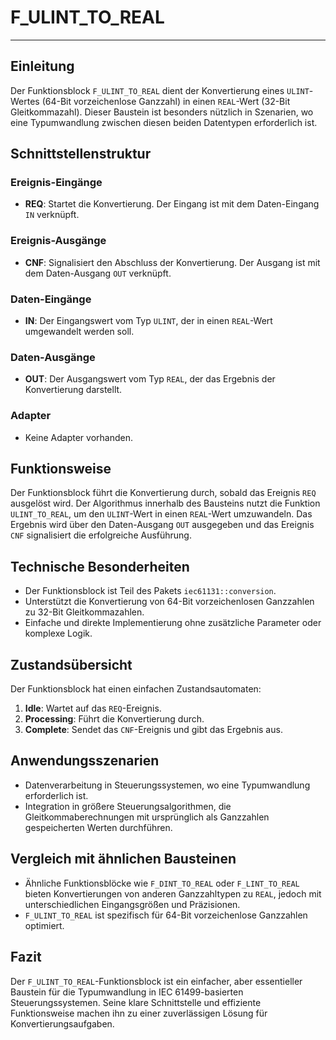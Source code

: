 # F_ULINT_TO_REAL

* * * * * * * * * *
## Einleitung
Der Funktionsblock `F_ULINT_TO_REAL` dient der Konvertierung eines `ULINT`-Wertes (64-Bit vorzeichenlose Ganzzahl) in einen `REAL`-Wert (32-Bit Gleitkommazahl). Dieser Baustein ist besonders nützlich in Szenarien, wo eine Typumwandlung zwischen diesen beiden Datentypen erforderlich ist.

## Schnittstellenstruktur

### **Ereignis-Eingänge**
- **REQ**: Startet die Konvertierung. Der Eingang ist mit dem Daten-Eingang `IN` verknüpft.

### **Ereignis-Ausgänge**
- **CNF**: Signalisiert den Abschluss der Konvertierung. Der Ausgang ist mit dem Daten-Ausgang `OUT` verknüpft.

### **Daten-Eingänge**
- **IN**: Der Eingangswert vom Typ `ULINT`, der in einen `REAL`-Wert umgewandelt werden soll.

### **Daten-Ausgänge**
- **OUT**: Der Ausgangswert vom Typ `REAL`, der das Ergebnis der Konvertierung darstellt.

### **Adapter**
- Keine Adapter vorhanden.

## Funktionsweise
Der Funktionsblock führt die Konvertierung durch, sobald das Ereignis `REQ` ausgelöst wird. Der Algorithmus innerhalb des Bausteins nutzt die Funktion `ULINT_TO_REAL`, um den `ULINT`-Wert in einen `REAL`-Wert umzuwandeln. Das Ergebnis wird über den Daten-Ausgang `OUT` ausgegeben und das Ereignis `CNF` signalisiert die erfolgreiche Ausführung.

## Technische Besonderheiten
- Der Funktionsblock ist Teil des Pakets `iec61131::conversion`.
- Unterstützt die Konvertierung von 64-Bit vorzeichenlosen Ganzzahlen zu 32-Bit Gleitkommazahlen.
- Einfache und direkte Implementierung ohne zusätzliche Parameter oder komplexe Logik.

## Zustandsübersicht
Der Funktionsblock hat einen einfachen Zustandsautomaten:
1. **Idle**: Wartet auf das `REQ`-Ereignis.
2. **Processing**: Führt die Konvertierung durch.
3. **Complete**: Sendet das `CNF`-Ereignis und gibt das Ergebnis aus.

## Anwendungsszenarien
- Datenverarbeitung in Steuerungssystemen, wo eine Typumwandlung erforderlich ist.
- Integration in größere Steuerungsalgorithmen, die Gleitkommaberechnungen mit ursprünglich als Ganzzahlen gespeicherten Werten durchführen.

## Vergleich mit ähnlichen Bausteinen
- Ähnliche Funktionsblöcke wie `F_DINT_TO_REAL` oder `F_LINT_TO_REAL` bieten Konvertierungen von anderen Ganzzahltypen zu `REAL`, jedoch mit unterschiedlichen Eingangsgrößen und Präzisionen.
- `F_ULINT_TO_REAL` ist spezifisch für 64-Bit vorzeichenlose Ganzzahlen optimiert.

## Fazit
Der `F_ULINT_TO_REAL`-Funktionsblock ist ein einfacher, aber essentieller Baustein für die Typumwandlung in IEC 61499-basierten Steuerungssystemen. Seine klare Schnittstelle und effiziente Funktionsweise machen ihn zu einer zuverlässigen Lösung für Konvertierungsaufgaben.